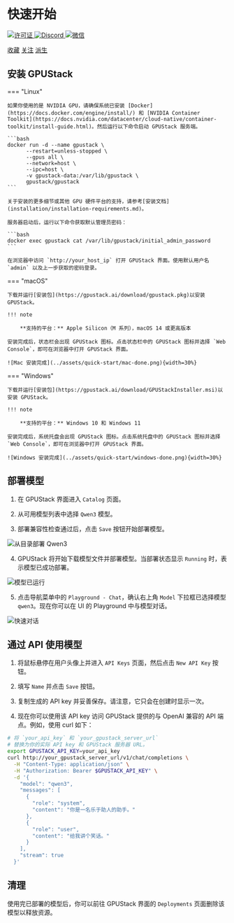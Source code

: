 # 快速开始

<p align="left">
  <a href="https://github.com/gpustack/gpustack/blob/main/LICENSE" target="_blank">
    <img alt="许可证" src="https://img.shields.io/github/license/gpustack/gpustack?logo=github&logoColor=white&label=License&color=blue">
  </a>
  <a href="https://discord.gg/VXYJzuaqwD" target="_blank">
    <img alt="Discord" src="https://img.shields.io/badge/Discord-GPUStack-blue?logo=discord&logoColor=white">
  </a>
  <a href="../../assets/wechat-group-qrcode.jpg" target="_blank">
    <img alt="微信" src="https://img.shields.io/badge/微信群-GPUStack-blue?logo=wechat&logoColor=white">
  </a>
</p>

<p align="left">
  <script async defer src="https://buttons.github.io/buttons.js"></script>
  <a class="github-button" href="https://github.com/gpustack/gpustack" data-show-count="true" data-size="large" aria-label="收藏">收藏</a>
  <a class="github-button" href="https://github.com/gpustack/gpustack/subscription" data-icon="octicon-eye" data-size="large" aria-label="关注">关注</a>
  <a class="github-button" href="https://github.com/gpustack/gpustack/fork" data-show-count="true" data-icon="octicon-repo-forked" data-size="large" aria-label="派生">派生</a>
</p>

## 安装 GPUStack

=== "Linux"

    如果你使用的是 NVIDIA GPU，请确保系统已安装 [Docker](https://docs.docker.com/engine/install/) 和 [NVIDIA Container Toolkit](https://docs.nvidia.com/datacenter/cloud-native/container-toolkit/install-guide.html)。然后运行以下命令启动 GPUStack 服务端。
    
    ```bash
    docker run -d --name gpustack \
          --restart=unless-stopped \
          --gpus all \
          --network=host \
          --ipc=host \
          -v gpustack-data:/var/lib/gpustack \
          gpustack/gpustack
    ```
    
    关于安装的更多细节或其他 GPU 硬件平台的支持，请参考[安装文档](installation/installation-requirements.md)。
    
    服务器启动后，运行以下命令获取默认管理员密码：
    
    ```bash
    docker exec gpustack cat /var/lib/gpustack/initial_admin_password
    ```
    
    在浏览器中访问 `http://your_host_ip` 打开 GPUStack 界面。使用默认用户名 `admin` 以及上一步获取的密码登录。

=== "macOS"

    下载并运行[安装包](https://gpustack.ai/download/gpustack.pkg)以安装 GPUStack。
    
    !!! note
    
        **支持的平台：** Apple Silicon（M 系列），macOS 14 或更高版本
    
    安装完成后，状态栏会出现 GPUStack 图标。点击状态栏中的 GPUStack 图标并选择 `Web Console`，即可在浏览器中打开 GPUStack 界面。
    
    ![Mac 安装完成](../assets/quick-start/mac-done.png){width=30%}

=== "Windows"

    下载并运行[安装包](https://gpustack.ai/download/GPUStackInstaller.msi)以安装 GPUStack。
    
    !!! note
    
        **支持的平台：** Windows 10 和 Windows 11
    
    安装完成后，系统托盘会出现 GPUStack 图标。点击系统托盘中的 GPUStack 图标并选择 `Web Console`，即可在浏览器中打开 GPUStack 界面。
    
    ![Windows 安装完成](../assets/quick-start/windows-done.png){width=30%}

## 部署模型

1. 在 GPUStack 界面进入 `Catalog` 页面。

2. 从可用模型列表中选择 `Qwen3` 模型。

3. 部署兼容性检查通过后，点击 `Save` 按钮开始部署模型。

![从目录部署 Qwen3](../assets/quick-start/quick-start-qwen3.png)

4. GPUStack 将开始下载模型文件并部署模型。当部署状态显示 `Running` 时，表示模型已成功部署。

![模型已运行](../assets/quick-start/model-running.png)

5. 点击导航菜单中的 `Playground - Chat`，确认右上角 `Model` 下拉框已选择模型 `qwen3`。现在你可以在 UI 的 Playground 中与模型对话。

![快速对话](../assets/quick-start/quick-chat.png)

## 通过 API 使用模型

1. 将鼠标悬停在用户头像上并进入 `API Keys` 页面，然后点击 `New API Key` 按钮。

2. 填写 `Name` 并点击 `Save` 按钮。

3. 复制生成的 API key 并妥善保存。请注意，它只会在创建时显示一次。

4. 现在你可以使用该 API key 访问 GPUStack 提供的与 OpenAI 兼容的 API 端点。例如，使用 curl 如下：

```bash
# 将 `your_api_key` 和 `your_gpustack_server_url`
# 替换为你的实际 API key 和 GPUStack 服务器 URL。
export GPUSTACK_API_KEY=your_api_key
curl http://your_gpustack_server_url/v1/chat/completions \
  -H "Content-Type: application/json" \
  -H "Authorization: Bearer $GPUSTACK_API_KEY" \
  -d '{
    "model": "qwen3",
    "messages": [
      {
        "role": "system",
        "content": "你是一名乐于助人的助手。"
      },
      {
        "role": "user",
        "content": "给我讲个笑话。"
      }
    ],
    "stream": true
  }'
```

## 清理

使用完已部署的模型后，你可以前往 GPUStack 界面的 `Deployments` 页面删除该模型以释放资源。